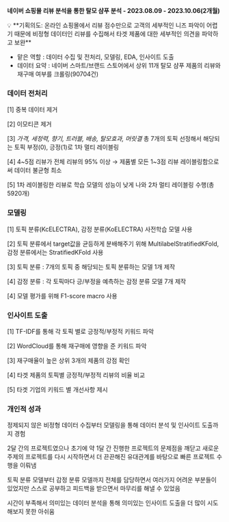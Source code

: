**네이버 쇼핑몰 리뷰 분석을 통한 탈모 샴푸 분석 - 2023.08.09 - 2023.10.06(2개월)**

<aside>
💡 **기획의도: 온라인 쇼핑몰에서 리뷰 점수만으로 고객의 세부적인 니즈 파악이 어렵기 때문에 비정형 데이터인 리뷰를 수집해서 타겟 제품에 대한 세부적인 의견을 파악하고 보완**

</aside>

* 맡은 역할 : 데이터 수집 및 전처리, 모델링, EDA, 인사이트 도출
* 데이터 요약 : 네이버 스마트/브랜드 스토어에서 상위 11개 탈모 샴푸 제품의 리뷰와 재구매 여부를 크롤링(90704건)

### 데이터 전처리

[1] 중복 데이터 제거

[2] 이모티콘 제거

[3] *가격, 세정력, 향기, 트러블, 배송, 탈모효과, 머릿결*  총 7개의 토픽 선정해서 해당되는 토픽 부정(0), 긍정(1)로 1차 멀티 레이블링

[4] 4~5점 리뷰가 전체 리뷰의 95% 이상 → 제품별 모든 1~3점 리뷰 레이블링함으로써 데이터 불균형 최소

[5] 1차 레이블링한 리뷰로 학습 모델의 성능이 낮게 나와 2차 멀티 레이블링 수행(총 5920개)

### 모델링

[1] 토픽 분류(KcELECTRA), 감정 분류(KoELECTRA) 사전학습 모델 사용

[2] 토픽 분류에서 target값을 균등하게 분배해주기 위해 MultilabelStratifiedKFold, 감정 분류에서는 StratifiedKFold 사용

[3] 토픽 분류 : 7개의 토픽 중 해당되는 토픽 분류하는 모델 1개 제작

[4] 감정 분류 : 각 토픽마다 긍/부정을 예측하는 감정 분류 모델 7개 제작

[4] 모델 평가를 위해 F1-score macro 사용

### 인사이트 도출

[1] TF-IDF를 통해 각 토픽 별로 긍정적/부정적 키워드 파악

[2] WordCloud를 통해 재구매에 영향을 준 키워드 파악

[3] 재구매율이 높은 상위 3개의 제품의 강점 확인

[4] 타겟 제품의 토픽별 긍정적/부정적 리뷰의 비율 비교

[5] 타겟 기업의 키워드 별 개선사항 제시

### 개인적 성과

정제되지 않은 비정형 데이터 수집부터 모델링을 통해 데이터 분석 및 인사이트 도출까지 경험

2달 간의 프로젝트였으나 초기에 약 1달 간 진행한 프로젝트의 문제점을 깨닫고 새로운 주제의 프로젝트를 다시 시작하면서 더 끈끈해진 유대관계를 바탕으로 빠른 프로젝트 수행을 이뤄냄

토픽 분류 모델부터 감정 분류 모델까지 전체를 담당하면서 여러가지 어려운 부분들이 있었지만 스스로 공부하고 피드백을 받으면서 마무리를 해낼 수 있었음

시간이 부족해서 의미있는 데이터 분석을 통해 의미있는 인사이트 도출을 더 많이 시도해보지 못한 아쉬움
